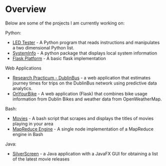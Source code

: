 # Overview

Below are some of the projects I am currently working on:

Python:
- [LED Tester](https://github.com/thanders/led_tester) - A Python program that reads instructions and manipulates a two dimensional Python list.
- [SystemInfo](https://github.com/thanders/systeminfo_a2) - A python package that displays local system information
- [Flask Platform](https://github.com/thanders/flask_platform) - A basic flask implementation

Web Applications
- [Research Practicum - DublinBus](https://github.com/Ematrix163/Dublin_Bus_Project) - a web application that estimates journey times for trips on the DublinBus network using predictive data analytics.
- [OnYourBike](https://github.com/atreanor/OnYourBike) - A web application (Flask) that combines bike usage information from Dublin Bikes and weather data from OpenWeatherMap.


Bash:
- [Movies](https://thanders.github.io/movies/) - A bash script that scrapes and displays the titles of movies playing in your area
- [MapReduce Engine](https://github.com/thanders/MapReduce) - A single node implementation of a MapReduce engine in Bash

Java:
- [SilverScreen](https://thanders.github.io/silverScreen/) - a Java application with a JavaFX GUI for obtaining a list of the latest movie releases

<!---
**Bold** and _Italic_ and `Code` text
-->
